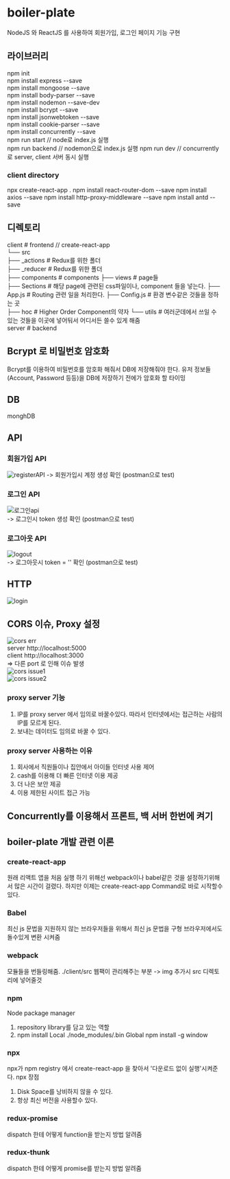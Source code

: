 # boiler-plate

NodeJS 와 ReactJS 를 사용하여 회원가입, 로그인 페이지 기능 구현

## 라이브러리

npm init  
npm install express --save  
npm install mongoose --save  
npm install body-parser --save  
npm install nodemon --save-dev  
npm install bcrypt --save  
npm install jsonwebtoken --save  
npm install cookie-parser --save  
npm install concurrently --save  
npm run start // node로 index.js 실행  
npm run backend // nodemon으로 index.js 실행
npm run dev // concurrently로 server, client 서버 동시 실행

### client directory

npx create-react-app .
npm install react-router-dom --save
npm install axios --save
npm install http-proxy-middleware --save
npm install antd --save

## 디렉토리

client # frontend // create-react-app  
└── src  
 ├── \_actions # Redux를 위한 폴더  
 ├── \_reducer # Redux를 위한 폴더  
 ├── components # components
├── views # page들  
 ├── Sections # 해당 page에 관련된 css파일이나, component 들을 넣는다.
├── App.js # Routing 관련 일을 처리한다.
├── Config.js # 환경 변수같은 것들을 정하는 곳  
 ├── hoc # Higher Order Component의 약자
└── utils # 여러군데에서 쓰일 수 있는 것들을 이곳에 넣어둬서 어디서든 쓸수 있게 해줌  
server # backend

## Bcrypt 로 비밀번호 암호화

Bcrypt를 이용하여 비밀번호를 암호화 해줘서 DB에 저장해줘야 한다.
유저 정보들(Account, Password 등등)을 DB에 저장하기 전에가 암호화 할 타이밍

## DB

monghDB

## API

### 회원가입 API

![registerAPI](https://user-images.githubusercontent.com/42309919/100058288-59a0fb00-2e6c-11eb-8954-ff36fdec920f.PNG)
-> 회원가입시 계정 생성 확인 (postman으로 test)

### 로그인 API

![로그인api](https://user-images.githubusercontent.com/42309919/100057898-ae904180-2e6b-11eb-8e40-224b05887366.PNG)  
-> 로그인시 token 생성 확인 (postman으로 test)

### 로그아웃 API

![logout](https://user-images.githubusercontent.com/42309919/100091225-ae0da000-2e97-11eb-97c2-9b7f111513db.PNG)  
-> 로그아웃시 token = '' 확인 (postman으로 test)

## HTTP

![login](https://user-images.githubusercontent.com/42309919/100353565-0bd5ef80-3032-11eb-9884-9527bc1efcb8.PNG)

## CORS 이슈, Proxy 설정

![cors err](https://user-images.githubusercontent.com/42309919/100356352-7426d000-3036-11eb-820a-53c1d62a7135.PNG)  
server http://localhost:5000  
client http://localhost:3000  
=> 다른 port 로 인해 이슈 발생  
![cors issue1](https://user-images.githubusercontent.com/42309919/100356349-72f5a300-3036-11eb-978f-bc128171e3a0.PNG)  
![cors issue2](https://user-images.githubusercontent.com/42309919/100356354-7426d000-3036-11eb-98b2-cdaead332023.PNG)

### proxy server 기능

1. IP를 proxy server 에서 임의로 바꿀수있다. 따라서 인터넷에서는 접근하는 사람의 IP를 모르게 된다.
2. 보내는 데이터도 임의로 바꿀 수 있다.

### proxy server 사용하는 이유

1. 회사에서 직원들이나 집안에서 아이들 인터넷 사용 제어
2. cash를 이용해 더 빠른 인터넷 이용 제공
3. 더 나은 보안 제공
4. 이용 제한된 사이트 접근 가능

## Concurrently를 이용해서 프론트, 백 서버 한번에 켜기

## boiler-plate 개발 관련 이론

### create-react-app

원래 리액트 앱을 처음 실행 하기 위해선 webpack이나 babel같은 것을 설정하기위해서 많은 시간이 걸렸다. 하지만 이제는 create-react-app Command로 바로 시작할수있다.

### Babel

최신 js 문법을 지원하지 않는 브라우저들을 위해서
최신 js 문법을 구형 브라우저에서도 돌수있게 변환 시켜줌

### webpack

모듈들을 번들링해줌.
./client/src 웹팩이 관리해주는 부분
-> img 추가시 src 디렉토리에 넣어줄것

### npm

Node package manager

1. repository library를 담고 있는 역할
2. npm install
   Local ./node_modules/.bin
   Global npm install -g window

### npx

npx가 npm registry 에서 create-react-app 을 찾아서 '다운로드 없이 실행'시켜준다.
npx 장점

1. Disk Space를 낭비하지 않을 수 있다.
2. 항상 최신 버전을 사용할수 있다.

### redux-promise

dispatch 한테 어떻게 function을 받는지 방법 알려줌

### redux-thunk

dispatch 한테 어떻게 promise를 받는지 방법 알려줌
